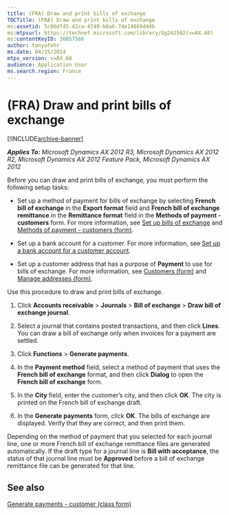 ```yaml
---
title: (FRA) Draw and print bills of exchange
TOCTitle: (FRA) Draw and print bills of exchange
ms:assetid: 5c06df45-d2ca-4740-b8a6-74e14869d44b
ms:mtpsurl: https://technet.microsoft.com/library/Gg242502(v=AX.60)
ms:contentKeyID: 36057566
author: tonyafehr
ms.date: 04/25/2014
mtps_version: v=AX.60
audience: Application User
ms.search.region: France
---
```


# (FRA) Draw and print bills of exchange 


[!INCLUDE[archive-banner](includes/archive-banner.md)]


_**Applies To:** Microsoft Dynamics AX 2012 R3, Microsoft Dynamics AX 2012 R2, Microsoft Dynamics AX 2012 Feature Pack, Microsoft Dynamics AX 2012_

Before you can draw and print bills of exchange, you must perform the following setup tasks:

  - Set up a method of payment for bills of exchange by selecting **French bill of exchange** in the **Export format** field and **French bill of exchange remittance** in the **Remittance format** field in the **Methods of payment - customers** form. For more information, see [Set up bills of exchange](set-up-bills-of-exchange.md) and [Methods of payment - customers (form)](https://technet.microsoft.com/library/aa499398\(v=ax.60\)).

  - Set up a bank account for a customer. For more information, see [Set up a bank account for a customer account](set-up-a-bank-account-for-a-customer-account.md).

  - Set up a customer address that has a purpose of **Payment** to use for bills of exchange. For more information, see [Customers (form)](https://technet.microsoft.com/library/aa590606\(v=ax.60\)) and [Manage addresses (form)](https://technet.microsoft.com/library/hh370713\(v=ax.60\)).

Use this procedure to draw and print bills of exchange.

1.  Click **Accounts receivable** \> **Journals** \> **Bill of exchange** \> **Draw bill of exchange journal**.

2.  Select a journal that contains posted transactions, and then click **Lines**. You can draw a bill of exchange only when invoices for a payment are settled.

3.  Click **Functions** \> **Generate payments**.

4.  In the **Payment method** field, select a method of payment that uses the **French bill of exchange** format, and then click **Dialog** to open the **French bill of exchange** form.

5.  In the **City** field, enter the customer’s city, and then click **OK**. The city is printed on the French bill of exchange draft.

6.  In the **Generate payments** form, click **OK**. The bills of exchange are displayed. Verify that they are correct, and then print them.

Depending on the method of payment that you selected for each journal line, one or more French bill of exchange remittance files are generated automatically. If the draft type for a journal line is **Bill with acceptance**, the status of that journal line must be **Approved** before a bill of exchange remittance file can be generated for that line.

## See also

[Generate payments - customer (class form)](https://technet.microsoft.com/library/aa554105\(v=ax.60\))

  


